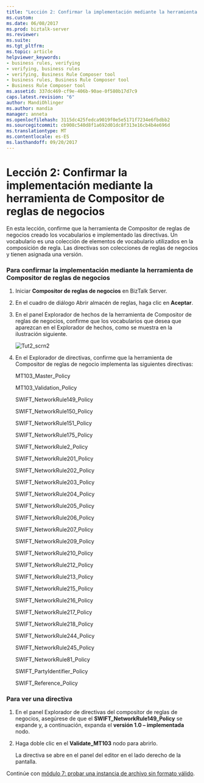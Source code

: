 ```yaml
---
title: "Lección 2: Confirmar la implementación mediante la herramienta de Compositor de reglas de negocios | Documentos de Microsoft"
ms.custom: 
ms.date: 06/08/2017
ms.prod: biztalk-server
ms.reviewer: 
ms.suite: 
ms.tgt_pltfrm: 
ms.topic: article
helpviewer_keywords:
- business rules, verifying
- verifying, business rules
- verifying, Business Rule Composer tool
- business rules, Business Rule Composer tool
- Business Rule Composer tool
ms.assetid: 337dc469-cf9e-406b-90ae-0f580b17d7c9
caps.latest.revision: "6"
author: MandiOhlinger
ms.author: mandia
manager: anneta
ms.openlocfilehash: 3115dc425fedca9019f0e5e5171f7234e6fbdbb2
ms.sourcegitcommit: cb908c540d8f1a692d01dc8f313e16cb4b4e696d
ms.translationtype: MT
ms.contentlocale: es-ES
ms.lasthandoff: 09/20/2017
---
```

# <a name="lesson-2-confirming-the-deployment-using-the-business-rule-composer-tool"></a>Lección 2: Confirmar la implementación mediante la herramienta de Compositor de reglas de negocios
En esta lección, confirme que la herramienta de Compositor de reglas de negocios creado los vocabularios e implementado las directivas. Un vocabulario es una colección de elementos de vocabulario utilizados en la composición de regla. Las directivas son colecciones de reglas de negocios y tienen asignada una versión.  
  
### <a name="to-confirm-the-deployment-using-the-business-rule-composer-tool"></a>Para confirmar la implementación mediante la herramienta de Compositor de reglas de negocios  
  
1.  Iniciar **Compositor de reglas de negocios** en BizTalk Server.  
  
2.  En el cuadro de diálogo Abrir almacén de reglas, haga clic en **Aceptar**.  
  
3.  En el panel Explorador de hechos de la herramienta de Compositor de reglas de negocios, confirme que los vocabularios que desea que aparezcan en el Explorador de hechos, como se muestra en la ilustración siguiente.  
  
     ![](../../adapters-and-accelerators/accelerator-swift/media/tut2-scrn2.gif "Tut2_scrn2")  
  
4.  En el Explorador de directivas, confirme que la herramienta de Compositor de reglas de negocio implementa las siguientes directivas:  
  
     MT103_Master_Policy  
  
     MT103_Validation_Policy  
  
     SWIFT_NetworkRule149_Policy  
  
     SWIFT_NetworkRule150_Policy  
  
     SWIFT_NetworkRule151_Policy  
  
     SWIFT_NetworkRule175_Policy  
  
     SWIFT_NetworkRule2_Policy  
  
     SWIFT_NetworkRule201_Policy  
  
     SWIFT_NetworkRule202_Policy  
  
     SWIFT_NetworkRule203_Policy  
  
     SWIFT_NetworkRule204_Policy  
  
     SWIFT_NetworkRule205_Policy  
  
     SWIFT_NetworkRule206_Policy  
  
     SWIFT_NetworkRule207_Policy  
  
     SWIFT_NetworkRule209_Policy  
  
     SWIFT_NetworkRule210_Policy  
  
     SWIFT_NetworkRule212_Policy  
  
     SWIFT_NetworkRule213_Policy  
  
     SWIFT_NetworkRule215_Policy  
  
     SWIFT_NetworkRule216_Policy  
  
     SWIFT_NetworkRule217_Policy  
  
     SWIFT_NetworkRule218_Policy  
  
     SWIFT_NetworkRule244_Policy  
  
     SWIFT_NetworkRule245_Policy  
  
     SWIFT_NetworkRule81_Policy  
  
     SWIFT_PartyIdentifier_Policy  
  
     SWIFT_Reference_Policy  
  
### <a name="to-view-a-policy"></a>Para ver una directiva  
  
1.  En el panel Explorador de directivas del compositor de reglas de negocios, asegúrese de que el **SWIFT_NetworkRule149_Policy** se expande y, a continuación, expanda el **versión 1.0 – implementada** nodo.  
  
2.  Haga doble clic en el **Validate_MT103** nodo para abrirlo.  
  
     La directiva se abre en el panel del editor en el lado derecho de la pantalla.  
  
 Continúe con [módulo 7: probar una instancia de archivo sin formato válido](../../adapters-and-accelerators/accelerator-swift/module-7-testing-a-valid-flat-file-instance.md).